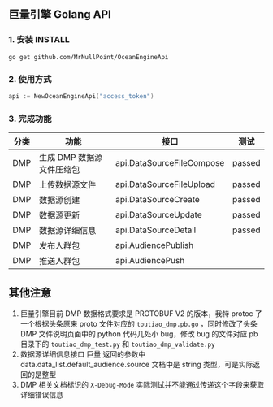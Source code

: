 ## 巨量引擎 Golang API

### 1. 安装 INSTALL

```shell
go get github.com/MrNullPoint/OceanEngineApi
```

### 2. 使用方式

```go
api := NewOceanEngineApi("access_token")
```

### 3. 完成功能

| 分类 | 功能                      | 接口                      | 测试   |
| ---- | ------------------------- | ------------------------- | ------ |
| DMP  | 生成 DMP 数据源文件压缩包 | api.DataSourceFileCompose | passed |
| DMP  | 上传数据源文件            | api.DataSourceFileUpload  | passed |
| DMP  | 数据源创建                | api.DataSourceCreate      | passed |
| DMP  | 数据源更新                | api.DataSourceUpdate      | passed |
| DMP  | 数据源详细信息            | api.DataSourceDetail      | passed |
| DMP  | 发布人群包                | api.AudiencePublish       |        |
| DMP  | 推送人群包                | api.AudiencePush          |        |

## 其他注意

1. 巨量引擎目前 DMP 数据格式要求是 PROTOBUF V2 的版本，我特 protoc 了一个根据头条原来 proto 文件对应的 `toutiao_dmp.pb.go` ，同时修改了头条 DMP 文件说明页面中的 python 代码几处小 bug，修改 bug 的文件对应 pb 目录下的 `toutiao_dmp_test.py` 和 `toutiao_dmp_validate.py`
2. 数据源详细信息接口 巨量 返回的参数中 data.data_list.default_audience.source 文档中是 string 类型，可是实际返回的是整型
3. DMP 相关文档标识的 `X-Debug-Mode` 实际测试并不能通过传递这个字段来获取详细错误信息

